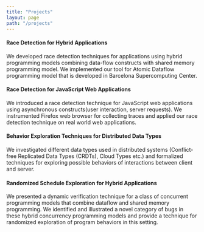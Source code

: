 ```yaml
---
title: "Projects"
layout: page
path: "/projects"
---
```


#### Race Detection for Hybrid Applications  
We developed race detection techniques for applications using hybrid programming models combining data-flow constructs with shared memory programming model. We implemented our tool for Atomic Dataflow programming model that is developed in Barcelona Supercomputing Center.

#### Race Detection for JavaScript Web Applications   
We introduced a race detection technique for JavaScript web applications using asynchronous constructs(user interaction, server requests). We instrumented Firefox web browser for collecting traces and applied our race detection technique on real world web applications.

#### Behavior Exploration Techniques for Distributed Data Types  
We investigated different data types used in distributed systems (Conflict-free Replicated Data Types (CRDTs), Cloud Types etc.) and formalized techniques for exploring possible behaviors of interactions between client and server.

#### Randomized Schedule Exploration for Hybrid Applications  
We presented a dynamic verification technique for a class of concurrent programming models that combine dataflow and shared memory programming. We identified and illustrated a novel category of bugs in these hybrid concurrency programming models and provide a technique for randomized exploration of program behaviors in this setting.

